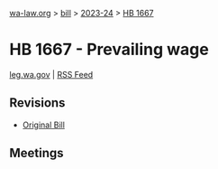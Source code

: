 [wa-law.org](/) > [bill](/bill/) > [2023-24](/bill/2023-24/) > [HB 1667](/bill/2023-24/hb/1667/)

# HB 1667 - Prevailing wage
[leg.wa.gov](https://app.leg.wa.gov/billsummary?BillNumber=1667&Year=2023&Initiative=false) | [RSS Feed](./rss.xml)

## Revisions
* [Original Bill](1/)

## Meetings